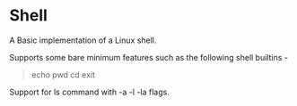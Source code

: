 # Shell
A Basic implementation of a Linux shell.

Supports some bare minimum features such as the following shell builtins -
 >echo
 >pwd
 >cd
 >exit
 
Support for ls command with -a -l -la flags.
